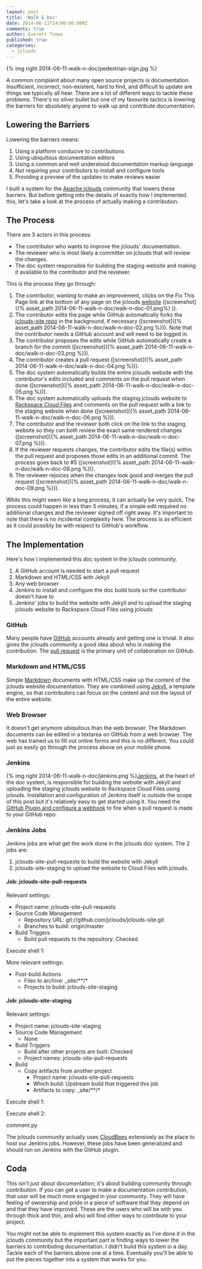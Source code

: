 ```yaml
---
layout: post
title: 'Walk & Doc'
date: 2014-06-11T14:00:00.000Z
comments: true
author: Everett Toews
published: true
categories:
  - jclouds
---
```

{% img right 2014-06-11-walk-n-doc/pedestrian-sign.jpg %} 
 
A common complaint about many open source projects is documentation. Insufficient, incorrect, non-existent, hard to find, and difficult to update are things we typically all hear. There are a lot of different ways to tackle these problems. There's no silver bullet but one of my favourite tactics is lowering the barriers for absolutely anyone to walk up and contribute documentation.

<!-- more -->

## Lowering the Barriers

Lowering the barriers means:

1. Using a platform conducive to contributions
1. Using ubiquitous documentation editors
1. Using a common and well understood documentation markup language
1. Not requiring your contributors to install and configure tools
1. Providing a preview of the updates to make reviews easier

I built a system for the [Apache jclouds](https://jclouds.apache.org/) community that lowers these barriers. But before getting into the details of exactly how I implemented this, let's take a look at the process of actually making a contribution.

## The Process

There are 3 actors in this process:

* The contributor who wants to improve the jclouds' documentation.
* The reviewer who is most likely a committer on jclouds that will review the changes.
* The doc system responsible for building the staging website and making it available to the contributor and the reviewer.

This is the process they go through:

1. The contributor, wanting to make an improvement, clicks on the Fix This Page link at the bottom of any page on the jclouds [website](https://jclouds.apache.org/) ([screenshot]({% asset_path 2014-06-11-walk-n-doc/walk-n-doc-01.png%} )).
1. The contributor edits the page while GitHub automatically forks the [jclouds-site repo](https://github.com/jclouds/jclouds-site/) in the background, if necessary ([screenshot]({% asset_path 2014-06-11-walk-n-doc/walk-n-doc-02.png %})). Note that the contributor needs a GitHub account and will need to be logged in.
1. The contributor proposes the edits while GitHub automatically create a branch for the commit ([screenshot]({% asset_path 2014-06-11-walk-n-doc/walk-n-doc-03.png %})).
1. The contributor creates a pull request ([screenshot]({% asset_path 2014-06-11-walk-n-doc/walk-n-doc-04.png %})).
1. The doc system automatically builds the entire jclouds website with the contributor's edits included and comments on the pull request when done ([screenshot]({% asset_path 2014-06-11-walk-n-doc/walk-n-doc-05.png %})).
1. The doc system automatically uploads the staging jclouds website to [Rackspace Cloud Files](https://jclouds.apache.org/guides/rackspace/#files) and comments on the pull request with a link to the staging website when done ([screenshot]({% asset_path 2014-06-11-walk-n-doc/walk-n-doc-06.png %})).
1. The contributor and the reviewer both click on the link to the staging website so they can both review the exact same rendered changes ([screenshot]({% asset_path 2014-06-11-walk-n-doc/walk-n-doc-07.png %})).
1. If the reviewer requests changes, the contributor edits the file(s) within the pull request and proposes those edits in an additional commit. The process goes back to #5 ([screenshot]({% asset_path 2014-06-11-walk-n-doc/walk-n-doc-08.png %})).
1. The reviewer rejoices when the changes look good and merges the pull request ([screenshot]({% asset_path 2014-06-11-walk-n-doc/walk-n-doc-09.png %})).

While this might seem like a long process, it can actually be very quick. The process could happen in less than 5 minutes, if a simple edit required no additional changes and the reviewer signed off right away. It's important to note that there is no incidental complexity here. The process is as efficient as it could possibly be with respect to GitHub's workflow.

## The Implementation

Here's how I implemented this doc system in the jclouds community.

1. A GitHub account is needed to start a pull request
1. Markdown and HTML/CSS with Jekyll
1. Any web browser
1. Jenkins to install and configure the doc build tools so the contributor doesn't have to
1. Jenkins' jobs to build the website with Jekyll and to upload the staging jclouds website to Rackspace Cloud Files using jclouds

### GitHub

Many people have [GitHub](https://github.com/) accounts already and getting one is trivial. It also gives the jclouds community a good idea about who is making the contribution. The [pull request](https://help.github.com/articles/using-pull-requests) is the primary unit of collaboration on GitHub.

### Markdown and HTML/CSS

Simple [Markdown](https://daringfireball.net/projects/markdown/) documents with HTML/CSS make up the content of the jclouds website documentation. They are combined using [Jekyll](https://jekyllrb.com/), a template engine, so that contributors can focus on the content and not the layout of the entire website.

### Web Browser

It doesn't get anymore ubiquitous than the web browser. The Markdown documents can be edited in a textarea on GitHub from a web browser. The web has trained us to fill out online forms and this is no different. You could just as easily go through the process above on your mobile phone.

### Jenkins

{% img right 2014-06-11-walk-n-doc/jenkins.png %}[Jenkins](https://jenkins-ci.org/), at the heart of the doc system, is responsible for building the website with Jekyll and uploading the staging jclouds website to Rackspace Cloud Files using jclouds. Installation and configuration of Jenkins itself is outside the scope of this post but it's relatively easy to get started using it. You need the [GitHub Plugin and configure a webhook](https://blog.cloudbees.com/2012/01/better-integration-between-jenkins-and.html) to fire when a pull request is made to your GitHub repo.

### Jenkins Jobs

Jenkins jobs are what get the work done in the jclouds doc system. The 2 jobs are:

1. jclouds-site-pull-requests to build the website with Jekyll
1. jclouds-site-staging to upload the website to Cloud Files with jclouds.

#### Job: jclouds-site-pull-requests

Relevant settings:

* Project name: jclouds-site-pull-requests
* Source Code Management
  * Repository URL: git://github.com/jclouds/jclouds-site.git
  * Branches to build: origin/master
* Build Triggers
  * Build pull requests to the repository: Checked

Execute shell 1:

<script src="https://gist.github.com/everett-toews/e2061a056b31b1bc5a2c.js"></script>

More relevant settings:

* Post-build Actions
  * Files to archive: _site/**/*
  * Projects to build: jclouds-site-staging

#### Job: jclouds-site-staging

Relevant settings:

* Project name: jclouds-site-staging
* Source Code Management
  * None
* Build Triggers
  * Build after other projects are built: Checked
  * Project names: jclouds-site-pull-requests
* Build
  * Copy artifacts from another project
    * Project name: jclouds-site-pull-requests
    * Which build: Upstream build that triggered this job
    * Artifacts to copy: _site/**/*

Execute shell 1:

<script src="https://gist.github.com/everett-toews/034473bad5ad6cd5cad2.js"></script>

Execute shell 2:

<script src="https://gist.github.com/everett-toews/9dd74e0f655e6b567253.js"></script>

comment.py

<script src="https://gist.github.com/everett-toews/4e7295ecfd33ac14d92e.js"></script>

The jclouds community actually uses [CloudBees](https://www.cloudbees.com/) extensively as the place to host our Jenkins jobs. However, these jobs have been generalized and should run on Jenkins with the GitHub plugin.

## Coda

This isn't just about documentation; it's about building community through contribution. If you can get a user to make a documentation contribution, that user will be much more engaged in your community. They will have feeling of ownership and pride in a piece of software that they depend on and that they have improved. These are the users who will be with you through thick and thin, and who will find other ways to contribute to your project.

You might not be able to implement this system exactly as I've done it in the jclouds community but the important part is finding ways to lower the barriers to contributing documentation. I didn't build this system in a day. Tackle each of the barriers above one at a time. Eventually you'll be able to put the pieces together into a system that works for you.
